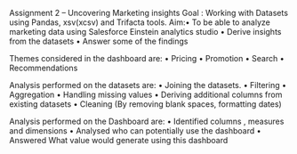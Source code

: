 Assignment 2 – Uncovering Marketing insights
Goal : Working with Datasets  using Pandas, xsv(xcsv) and Trifacta tools.
Aim:• To be able to analyze marketing data using Salesforce Einstein analytics studio
• Derive insights from the datasets
• Answer some of the findings

Themes considered in the dashboard are:
• Pricing
• Promotion
• Search
• Recommendations

Analysis performed on the datasets are:
• Joining the datasets.
• Filtering
• Aggregation
• Handling missing values
• Deriving additional columns from existing datasets
• Cleaning (By removing blank spaces, formatting dates)

Analysis performed on the Dashboard are:
• Identified columns , measures and dimensions
• Analysed who can potentially use the dashboard
• Answered What value would generate using this dashboard
